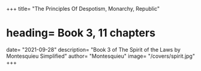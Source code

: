 
+++
title=  "The Principles Of Despotism, Monarchy, Republic"
# heading=  Book 3, 11 chapters
date=  "2021-09-28"
description=  "Book 3 of The Spirit of the Laws by Montesquieu Simplified"
author=  "Montesquieu"
image=  "/covers/spirit.jpg"
+++
